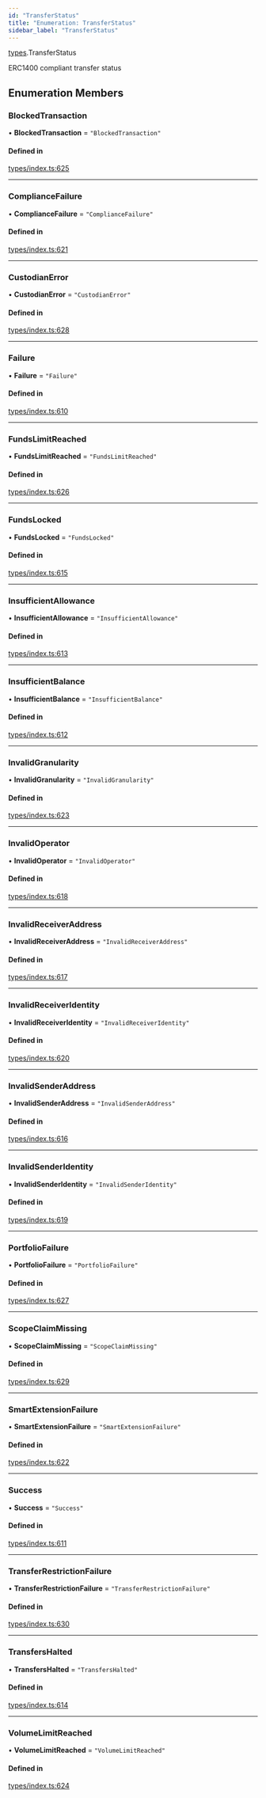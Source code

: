 ```yaml
---
id: "TransferStatus"
title: "Enumeration: TransferStatus"
sidebar_label: "TransferStatus"
---
```


[types](../../../modules/Types/Types.md).TransferStatus

ERC1400 compliant transfer status

## Enumeration Members

### BlockedTransaction

• **BlockedTransaction** = ``"BlockedTransaction"``

#### Defined in

[types/index.ts:625](https://github.com/PolymeshAssociation/polymesh-sdk/blob/adcc38781/src/types/index.ts#L625)

___

### ComplianceFailure

• **ComplianceFailure** = ``"ComplianceFailure"``

#### Defined in

[types/index.ts:621](https://github.com/PolymeshAssociation/polymesh-sdk/blob/adcc38781/src/types/index.ts#L621)

___

### CustodianError

• **CustodianError** = ``"CustodianError"``

#### Defined in

[types/index.ts:628](https://github.com/PolymeshAssociation/polymesh-sdk/blob/adcc38781/src/types/index.ts#L628)

___

### Failure

• **Failure** = ``"Failure"``

#### Defined in

[types/index.ts:610](https://github.com/PolymeshAssociation/polymesh-sdk/blob/adcc38781/src/types/index.ts#L610)

___

### FundsLimitReached

• **FundsLimitReached** = ``"FundsLimitReached"``

#### Defined in

[types/index.ts:626](https://github.com/PolymeshAssociation/polymesh-sdk/blob/adcc38781/src/types/index.ts#L626)

___

### FundsLocked

• **FundsLocked** = ``"FundsLocked"``

#### Defined in

[types/index.ts:615](https://github.com/PolymeshAssociation/polymesh-sdk/blob/adcc38781/src/types/index.ts#L615)

___

### InsufficientAllowance

• **InsufficientAllowance** = ``"InsufficientAllowance"``

#### Defined in

[types/index.ts:613](https://github.com/PolymeshAssociation/polymesh-sdk/blob/adcc38781/src/types/index.ts#L613)

___

### InsufficientBalance

• **InsufficientBalance** = ``"InsufficientBalance"``

#### Defined in

[types/index.ts:612](https://github.com/PolymeshAssociation/polymesh-sdk/blob/adcc38781/src/types/index.ts#L612)

___

### InvalidGranularity

• **InvalidGranularity** = ``"InvalidGranularity"``

#### Defined in

[types/index.ts:623](https://github.com/PolymeshAssociation/polymesh-sdk/blob/adcc38781/src/types/index.ts#L623)

___

### InvalidOperator

• **InvalidOperator** = ``"InvalidOperator"``

#### Defined in

[types/index.ts:618](https://github.com/PolymeshAssociation/polymesh-sdk/blob/adcc38781/src/types/index.ts#L618)

___

### InvalidReceiverAddress

• **InvalidReceiverAddress** = ``"InvalidReceiverAddress"``

#### Defined in

[types/index.ts:617](https://github.com/PolymeshAssociation/polymesh-sdk/blob/adcc38781/src/types/index.ts#L617)

___

### InvalidReceiverIdentity

• **InvalidReceiverIdentity** = ``"InvalidReceiverIdentity"``

#### Defined in

[types/index.ts:620](https://github.com/PolymeshAssociation/polymesh-sdk/blob/adcc38781/src/types/index.ts#L620)

___

### InvalidSenderAddress

• **InvalidSenderAddress** = ``"InvalidSenderAddress"``

#### Defined in

[types/index.ts:616](https://github.com/PolymeshAssociation/polymesh-sdk/blob/adcc38781/src/types/index.ts#L616)

___

### InvalidSenderIdentity

• **InvalidSenderIdentity** = ``"InvalidSenderIdentity"``

#### Defined in

[types/index.ts:619](https://github.com/PolymeshAssociation/polymesh-sdk/blob/adcc38781/src/types/index.ts#L619)

___

### PortfolioFailure

• **PortfolioFailure** = ``"PortfolioFailure"``

#### Defined in

[types/index.ts:627](https://github.com/PolymeshAssociation/polymesh-sdk/blob/adcc38781/src/types/index.ts#L627)

___

### ScopeClaimMissing

• **ScopeClaimMissing** = ``"ScopeClaimMissing"``

#### Defined in

[types/index.ts:629](https://github.com/PolymeshAssociation/polymesh-sdk/blob/adcc38781/src/types/index.ts#L629)

___

### SmartExtensionFailure

• **SmartExtensionFailure** = ``"SmartExtensionFailure"``

#### Defined in

[types/index.ts:622](https://github.com/PolymeshAssociation/polymesh-sdk/blob/adcc38781/src/types/index.ts#L622)

___

### Success

• **Success** = ``"Success"``

#### Defined in

[types/index.ts:611](https://github.com/PolymeshAssociation/polymesh-sdk/blob/adcc38781/src/types/index.ts#L611)

___

### TransferRestrictionFailure

• **TransferRestrictionFailure** = ``"TransferRestrictionFailure"``

#### Defined in

[types/index.ts:630](https://github.com/PolymeshAssociation/polymesh-sdk/blob/adcc38781/src/types/index.ts#L630)

___

### TransfersHalted

• **TransfersHalted** = ``"TransfersHalted"``

#### Defined in

[types/index.ts:614](https://github.com/PolymeshAssociation/polymesh-sdk/blob/adcc38781/src/types/index.ts#L614)

___

### VolumeLimitReached

• **VolumeLimitReached** = ``"VolumeLimitReached"``

#### Defined in

[types/index.ts:624](https://github.com/PolymeshAssociation/polymesh-sdk/blob/adcc38781/src/types/index.ts#L624)
